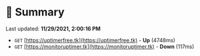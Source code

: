 # 📖 Summary
Last updated: **11/29/2021, 2:00:16 PM**

- `GET` [https://uptimerfree.tk](https://uptimerfree.tk) - **Up** (4748ms)
- `GET` [https://monitoruptimer.tk](https://monitoruptimer.tk) - **Down** (117ms)
